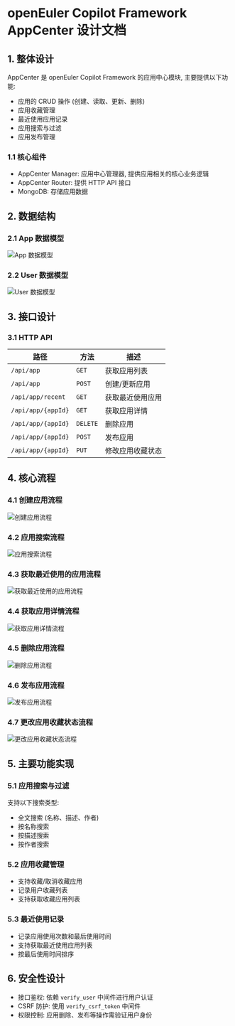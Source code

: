 # openEuler Copilot Framework AppCenter 设计文档

## 1. 整体设计

AppCenter 是 openEuler Copilot Framework 的应用中心模块, 主要提供以下功能:

- 应用的 CRUD 操作 (创建、读取、更新、删除)
- 应用收藏管理
- 最近使用应用记录
- 应用搜索与过滤
- 应用发布管理

### 1.1 核心组件

- AppCenter Manager: 应用中心管理器, 提供应用相关的核心业务逻辑
- AppCenter Router: 提供 HTTP API 接口
- MongoDB: 存储应用数据

## 2. 数据结构

### 2.1 App 数据模型

![App 数据模型](./uml/appcenter/DB%20AppPool%20数据模型.png)

### 2.2 User 数据模型

![User 数据模型](./uml/appcenter/DB%20User%20数据模型.png)

## 3. 接口设计

### 3.1 HTTP API

| 路径 | 方法 | 描述 |
|------|------|------|
| `/api/app` | `GET` | 获取应用列表 |
| `/api/app` | `POST` | 创建/更新应用 |
| `/api/app/recent` | `GET` | 获取最近使用应用 |
| `/api/app/{appId}` | `GET` | 获取应用详情 |
| `/api/app/{appId}` | `DELETE` | 删除应用 |
| `/api/app/{appId}` | `POST` | 发布应用 |
| `/api/app/{appId}` | `PUT` | 修改应用收藏状态 |

## 4. 核心流程

### 4.1 创建应用流程

![创建应用流程](./uml/appcenter/API%20创建应用.png)

### 4.2 应用搜索流程

![应用搜索流程](./uml/appcenter/API%20搜索应用.png)

### 4.3 获取最近使用的应用流程

![获取最近使用的应用流程](./uml/appcenter/API%20获取最近使用的应用.png)

### 4.4 获取应用详情流程

![获取应用详情流程](./uml/appcenter/API%20获取应用详情.png)

### 4.5 删除应用流程

![删除应用流程](./uml/appcenter/API%20删除应用.png)

### 4.6 发布应用流程

![发布应用流程](./uml/appcenter/API%20发布应用.png)

### 4.7 更改应用收藏状态流程

![更改应用收藏状态流程](./uml/appcenter/API%20收藏应用.png)

## 5. 主要功能实现

### 5.1 应用搜索与过滤

支持以下搜索类型:

- 全文搜索 (名称、描述、作者)
- 按名称搜索
- 按描述搜索
- 按作者搜索

### 5.2 应用收藏管理

- 支持收藏/取消收藏应用
- 记录用户收藏列表
- 支持获取收藏应用列表

### 5.3 最近使用记录

- 记录应用使用次数和最后使用时间
- 支持获取最近使用应用列表
- 按最后使用时间排序

## 6. 安全性设计

- 接口鉴权: 依赖 `verify_user` 中间件进行用户认证
- CSRF 防护: 使用 `verify_csrf_token` 中间件
- 权限控制: 应用删除、发布等操作需验证用户身份
